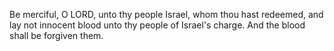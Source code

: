Be merciful, O LORD, unto thy people Israel, whom thou hast redeemed, and lay not innocent blood unto thy people of Israel's charge. And the blood shall be forgiven them.
